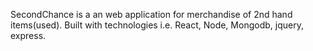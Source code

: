 SecondChance is a an web application for merchandise of 2nd hand items(used). Built with technologies i.e. React, Node, Mongodb, jquery, express. 

